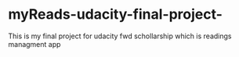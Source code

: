 # myReads-udacity-final-project-
This is my final project for udacity fwd schollarship which is readings managment app 
